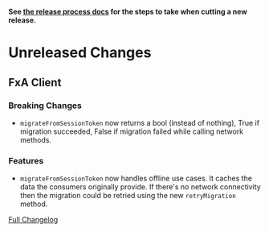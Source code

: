 **See [the release process docs](docs/howtos/cut-a-new-release.md) for the steps to take when cutting a new release.**

# Unreleased Changes

## FxA Client

### Breaking Changes

* `migrateFromSessionToken` now returns a bool (instead of nothing), True if migration succeeded,
False if migration failed while calling network methods.

### Features

* `migrateFromSessionToken` now handles offline use cases. It caches the data the consumers originally provide.
If there's no network connectivity then the migration could be retried using the new `retryMigration` method.

[Full Changelog](https://github.com/mozilla/application-services/compare/v0.48.2...master)

